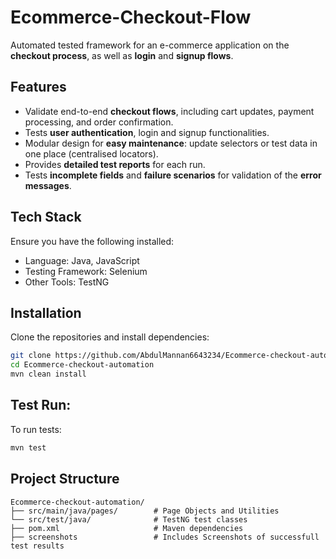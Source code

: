 # Ecommerce-Checkout-Flow
Automated tested framework for an e-commerce application on the **checkout process**, as well as **login** and **signup flows**.

## Features
- Validate end-to-end **checkout flows**, including cart updates, payment processing, and order confirmation.
- Tests **user authentication**, login and signup functionalities.
- Modular design for **easy maintenance**: update selectors or test data in one place (centralised locators).
- Provides **detailed test reports** for each run.
- Tests **incomplete fields** and **failure scenarios** for validation of the **error messages**.
## Tech Stack
Ensure you have the following installed:
- Language: Java, JavaScript
- Testing Framework: Selenium
- Other Tools: TestNG
## Installation
Clone the repositories and install dependencies:
```bash
git clone https://github.com/AbdulMannan6643234/Ecommerce-checkout-automation.git
cd Ecommerce-checkout-automation
mvn clean install
```
## Test Run:
To run tests:
```bash
mvn test
```
## Project Structure
```text
Ecommerce-checkout-automation/
├── src/main/java/pages/        # Page Objects and Utilities
└── src/test/java/              # TestNG test classes
├── pom.xml                     # Maven dependencies
├── screenshots                 # Includes Screenshots of successfull test results
```
